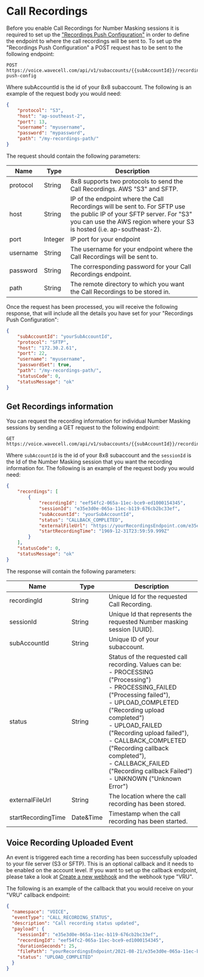 # Call Recordings

Before you enable Call Recordings for Number Masking sessions it is required to set up the ["Recordings Push Configuration"](/connect/reference/create-a-new-recording-push-config) in order to define the endpoint to where the call recordings will be sent to. To set up the "Recordings Push Configuration" a POST request has to be sent to the following endpoint:

```
POST https://voice.wavecell.com/api/v1/subaccounts/{{subAccountId}}/recording-push-config

```

Where subAccountId is the id of your 8x8 subaccount. The following is an example of the request body you would need:

```json
{
    "protocol": "S3",
    "host": "ap-southeast-2",
    "port": 13,
    "username": "myusername",
    "password": "mypassword",
    "path": "/my-recordings-path/"
}

```

The request should contain the following parameters:

| Name | Type | Description |
| --- | --- | --- |
| protocol | String | 8x8 supports two protocols to send the Call Recordings. AWS "S3" and SFTP. |
| host | String | IP of the endpoint where the Call Recordings will be sent to. For SFTP use the public IP of your SFTP server. For "S3" you can use the AWS region where your S3 is hosted (i.e. ap-southeast-2). |
| port | Integer | IP port for your endpoint |
| username | String | The username for your endpoint where the Call Recordings will be sent to. |
| password | String | The corresponding password for your Call Recordings endpoint. |
| path | String | The remote directory to which you want the Call Recordings to be stored in. |

Once the request has been processed, you will receive the following response, that will include all the details you have set for your "Recordings Push Configuration":

```json
{
    "subAccountId": "yourSubAccountId",
    "protocol": "SFTP",
    "host": "172.30.2.61",
    "port": 22,
    "username": "myusername",
    "passwordSet": true,
    "path": "/my-recordings-path/",
    "statusCode": 0,
    "statusMessage": "ok"
}

```

## Get Recordings information

You can request the recording information for individual Number Masking sessions by sending a GET request to the following endpoint:

```
GET https://voice.wavecell.com/api/v1/subaccounts/{{subAccountId}}/recordings/{{sessionId}}

```

Where `subAccountId` is the id of your 8x8 subaccount and the `sessionId` is the Id of the Number Masking session that you want the recording information for. The following is an example of the request body you would need:

```json
{
    "recordings": [
        {
            "recordingId": "eef54fc2-065a-11ec-bce9-ed1000154345",
            "sessionId": "e35e3d0e-065a-11ec-b119-676cb2bc33ef",
            "subAccountId": "yourSubAccountId",
            "status": "CALLBACK_COMPLETED",
            "externalFileUrl": "https://yourRecordingsEndpoint.com/e35e3d0e-065a-11ec-b119-676cb2bc33ef/eef54fc2-065a-11ec-bce9-ed1000154345_2021-08-26T10%3A46%3A56.535Z.mp3",
            "startRecordingTime": "1969-12-31T23:59:59.999Z"
        }
    ],
    "statusCode": 0,
    "statusMessage": "ok"
}

```

The response will contain the following parameters:

| Name | Type | Description |
| --- | --- | --- |
| recordingId | String | Unique Id for the requested Call Recording. |
| sessionId | String | Unique Id that represents the requested Number masking session [UUID]. |
| subAccountId | String | Unique ID of your subaccount. |
| status | String | Status of the requested call recording. Values can be:<br>- PROCESSING ("Processing")<br>- PROCESSING\_FAILED ("Processing failed"),<br>- UPLOAD\_COMPLETED ("Recording upload completed")<br>- UPLOAD\_FAILED ("Recording upload failed"),<br>- CALLBACK\_COMPLETED ("Recording callback completed"),<br>- CALLBACK\_FAILED ("Recording callback Failed")<br>- UNKNOWN ("Unknown Error") |
| externalFileUrl | String | The location where the call recording has been stored. |
| startRecordingTime | Date&Time | Timestamp when the call recording has been started. |

## Voice Recording Uploaded Event

An event is triggered each time a recording has been successfully uploaded to your file server (S3 or SFTP). This is an optional callback and it needs to be enabled on the account level. If you want to set up the callback endpoint, please take a look at [Create a new webhook](/connect/reference/create-a-new-webhook) and the webhook type "VRU".

The following is an example of the callback that you would receive on your "VRU" callback endpoint:

```json
{
  "namespace": "VOICE",
  "eventType": "CALL_RECORDING_STATUS",
  "description": "Call recording status updated",
  "payload": {
    "sessionId": "e35e3d0e-065a-11ec-b119-676cb2bc33ef",
    "recordingId": "eef54fc2-065a-11ec-bce9-ed1000154345",
    "durationSeconds": 25,
    "filePath": "yourRecordingsEndpoint/2021-08-21/e35e3d0e-065a-11ec-b119-676cb2bc33ef/eef54fc2-065a-11ec-bce9-ed1000154345_2021-08-20T16:51:01.703Z.mp3",
    "status": "UPLOAD_COMPLETED"
  }
}

```
